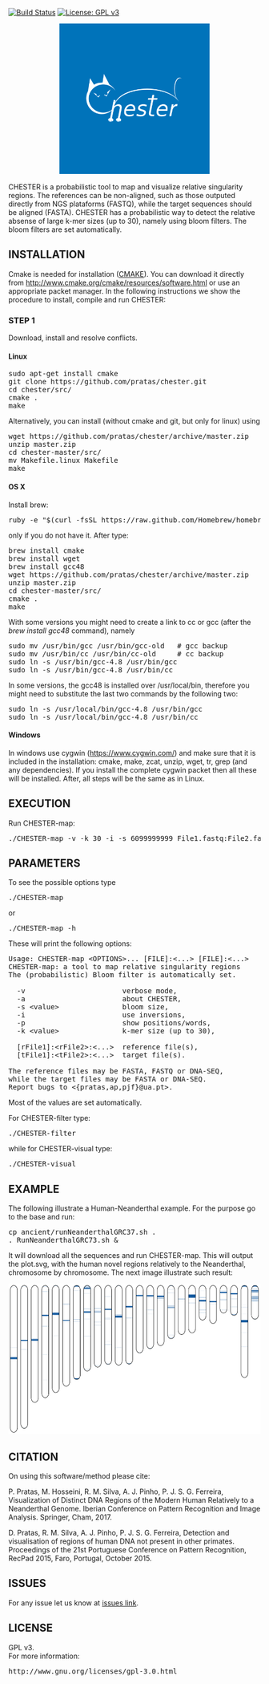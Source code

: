 [![Build Status](https://travis-ci.org/pratas/chester.svg?branch=master)](https://travis-ci.org/pratas/chester)
[![License: GPL v3](https://img.shields.io/badge/License-GPL%20v3-blue.svg)](LICENSE)
<p align="center"><img src="imgs/logo.png" 
alt="CHESTER" width="300" height="300" border="0" /></p>
CHESTER is a probabilistic tool to map and visualize relative singularity regions.
The references can be non-aligned, such as those outputed directly from NGS plataforms (FASTQ), while the target sequences should be aligned (FASTA). CHESTER has a probabilistic way to detect the relative absense of large k-mer sizes (up to 30), namely using bloom filters. The bloom filters are set automatically.

## INSTALLATION ##

Cmake is needed for installation (<a href="http://www.cmake.org/">CMAKE</a>). You can download it directly from http://www.cmake.org/cmake/resources/software.html or use an appropriate packet manager. In the following instructions we show the procedure to install, compile and run CHESTER:

### STEP 1

Download, install and resolve conflicts.

#### Linux 
<pre>
sudo apt-get install cmake
git clone https://github.com/pratas/chester.git
cd chester/src/
cmake .
make
</pre>

Alternatively, you can install (without cmake and git, but only for linux) using
<pre>
wget https://github.com/pratas/chester/archive/master.zip
unzip master.zip
cd chester-master/src/
mv Makefile.linux Makefile
make
</pre>

#### OS X
Install brew:
<pre>
ruby -e "$(curl -fsSL https://raw.github.com/Homebrew/homebrew/go/install)"
</pre>
only if you do not have it. After type:
<pre>
brew install cmake
brew install wget
brew install gcc48
wget https://github.com/pratas/chester/archive/master.zip
unzip master.zip
cd chester-master/src/
cmake .
make
</pre>
With some versions you might need to create a link to cc or gcc (after the *brew install gcc48* command), namely
<pre>
sudo mv /usr/bin/gcc /usr/bin/gcc-old   # gcc backup
sudo mv /usr/bin/cc /usr/bin/cc-old     # cc backup
sudo ln -s /usr/bin/gcc-4.8 /usr/bin/gcc
sudo ln -s /usr/bin/gcc-4.8 /usr/bin/cc
</pre>
In some versions, the gcc48 is installed over /usr/local/bin, therefore you might need to substitute the last two commands by the following two:
<pre>
sudo ln -s /usr/local/bin/gcc-4.8 /usr/bin/gcc
sudo ln -s /usr/local/bin/gcc-4.8 /usr/bin/cc
</pre>

#### Windows

In windows use cygwin (https://www.cygwin.com/) and make sure that it is included in the installation: cmake, make, zcat, unzip, wget, tr, grep (and any dependencies). If you install the complete cygwin packet then all these will be installed. After, all steps will be the same as in Linux.

## EXECUTION

Run CHESTER-map:

<pre>
./CHESTER-map -v -k 30 -i -s 6099999999 File1.fastq:File2.fastq:File3.fasta FileA.fasta:FileB.fasta
</pre>

## PARAMETERS

To see the possible options type
<pre>
./CHESTER-map
</pre>
or
<pre>
./CHESTER-map -h
</pre>

These will print the following options:
<pre>
Usage: CHESTER-map &#60OPTIONS&#62... [FILE]:&#60...&#62 [FILE]:&#60...&#62
CHESTER-map: a tool to map relative singularity regions  
The (probabilistic) Bloom filter is automatically set.

  -v                       verbose mode,             
  -a                       about CHESTER,            
  -s &#60value&#62               bloom size,               
  -i                       use inversions,           
  -p                       show positions/words,
  -k &#60value&#62               k-mer size (up to 30),               
                                                     
  [rFile1]:&#60rFile2&#62:&#60...&#62  reference file(s),   
  [tFile1]:&#60tFile2&#62:&#60...&#62  target file(s).           

The reference files may be FASTA, FASTQ or DNA-SEQ,
while the target files may be FASTA or DNA-SEQ.
Report bugs to &#60{pratas,ap,pjf}@ua.pt&#62. 
</pre>

Most of the values are set automatically. 

For CHESTER-filter type:
<pre>
./CHESTER-filter
</pre>
while for CHESTER-visual type:
<pre>
./CHESTER-visual
</pre>

## EXAMPLE ##

The following illustrate a Human-Neanderthal example. For the purpose go to the base and run:
<pre>
cp ancient/runNeanderthalGRC37.sh .
. RunNeanderthalGRC73.sh &
</pre>

It will download all the sequences and run CHESTER-map.
This will output the plot.svg, with the human novel regions relatively to the Neanderthal, chromosome by chromosome. The next image illustrate such result:

<p align="center"><img src="imgs/example.png" 
alt="CHESTER" width="600" height="300" border="0" /></p>

## CITATION ##

On using this software/method please cite:

P. Pratas, M. Hosseini, R. M. Silva, A. J. Pinho, P. J. S. G. Ferreira, Visualization of Distinct DNA Regions of the Modern Human Relatively to a Neanderthal Genome. Iberian Conference on Pattern Recognition and Image Analysis. Springer, Cham, 2017.

D. Pratas, R. M. Silva, A. J. Pinho, P. J. S. G. Ferreira, Detection and visualisation of regions of human DNA not present in other primates. Proceedings of the 21st Portuguese Conference on Pattern Recognition, RecPad 2015, Faro, Portugal, October 2015.

## ISSUES ##

For any issue let us know at [issues link](https://github.com/pratas/chester/issues).

## LICENSE ##

GPL v3.<br>
For more information:
<pre>http://www.gnu.org/licenses/gpl-3.0.html</pre>

                                                    

